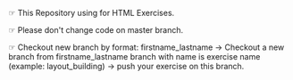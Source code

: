 ☞ This Repository using for HTML Exercises.

☞ Please don't change code on master branch.

☞ Checkout new branch by format: firstname_lastname → Checkout a new branch from firstname_lastname branch with name is exercise name (example: layout_building) → push your exercise on this branch.
